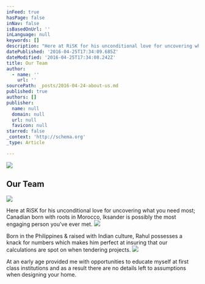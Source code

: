 ```yaml
---
inFeed: true
hasPage: false
inNav: false
isBasedOnUrl: ''
inLanguage: null
keywords: []
description: "Here at RiSK for his unconditional love for uncovering what you need most; Canadian born with roots in Morocco, Iksander is possibly the most engaging person you've ever met."
datePublished: '2016-04-25T17:34:09.685Z'
dateModified: '2016-04-25T17:34:08.242Z'
title: Our Team
author:
  - name: ''
    url: ''
sourcePath: _posts/2016-04-24-about-us.md
published: true
authors: []
publisher:
  name: null
  domain: null
  url: null
  favicon: null
starred: false
_context: 'http://schema.org'
_type: Article

---
```

![](https://the-grid-user-content.s3-us-west-2.amazonaws.com/9eed9111-fe74-43ad-b3fb-b98194043f8a.jpg)

## Our Team
![](https://the-grid-user-content.s3-us-west-2.amazonaws.com/f4fe1b39-43f2-4acc-91c0-f1dbaf7a8074.jpg)

Here at RiSK for his unconditional love for uncovering what you need most; Canadian born with roots in Morocco, Iksander is possibly the most engaging person you've ever met.
![](https://the-grid-user-content.s3-us-west-2.amazonaws.com/8856bf18-b006-4b75-a7b3-336af42e5ccc.jpg)

Born in the Philippines & raised with Indian culture, Rahul possesses a knack for numbers which makes him perfect at insuring that our calculations are spot on when tendering projects.
![](https://the-grid-user-content.s3-us-west-2.amazonaws.com/89c29666-a606-4785-9953-b7c84cceb25c.jpg)

At an early age provided me with opportunities to educate myself at first class institutions and as a result there are no details left to assumptions when designing your home.